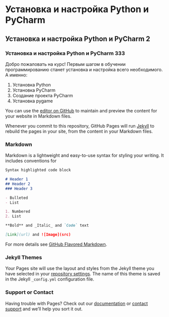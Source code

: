 # Установка и настройка Python и PyCharm
## Установка и настройка Python и PyCharm 2
### Установка и настройка Python и PyCharm 333

Добро пожаловать на курс! Первым шагом в обучении программированию станет установка и настройка всего необходимого. А именно:

1. Установка Python
2. Установка PyCharm
3. Создание проекта PyCharm
4. Установка pygame


You can use the [editor on GitHub](https://github.com/cherv11/Tesseract/edit/gh-pages/index.md) to maintain and preview the content for your website in Markdown files.

Whenever you commit to this repository, GitHub Pages will run [Jekyll](https://jekyllrb.com/) to rebuild the pages in your site, from the content in your Markdown files.

### Markdown

Markdown is a lightweight and easy-to-use syntax for styling your writing. It includes conventions for

```markdown
Syntax highlighted code block

# Header 1
## Header 2
### Header 3

- Bulleted
- List

1. Numbered
2. List

**Bold** and _Italic_ and `Code` text

[Link](url) and ![Image](src)
```

For more details see [GitHub Flavored Markdown](https://guides.github.com/features/mastering-markdown/).

### Jekyll Themes

Your Pages site will use the layout and styles from the Jekyll theme you have selected in your [repository settings](https://github.com/cherv11/Tesseract/settings/pages). The name of this theme is saved in the Jekyll `_config.yml` configuration file.

### Support or Contact

Having trouble with Pages? Check out our [documentation](https://docs.github.com/categories/github-pages-basics/) or [contact support](https://support.github.com/contact) and we’ll help you sort it out.
